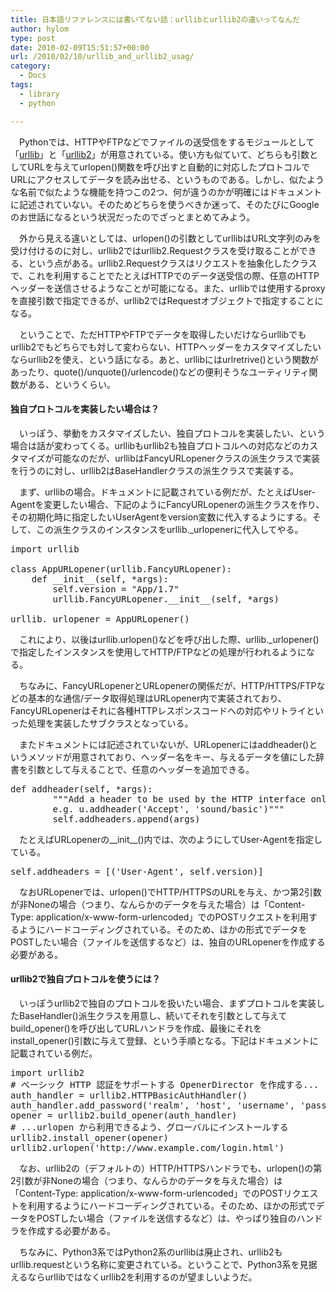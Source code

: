 ```yaml
---
title: 日本語リファレンスには書いてない話：urllibとurllib2の違いってなんだ
author: hylom
type: post
date: 2010-02-09T15:51:57+00:00
url: /2010/02/10/urllib_and_urllib2_usag/
category:
  - Docs
tags:
  - library
  - python

---
```

　Pythonでは、HTTPやFTPなどでファイルの送受信をするモジュールとして「[urllib][1]」と「[urllib2][2]」が用意されている。使い方も似ていて、どちらも引数としてURLを与えてurlopen()関数を呼び出すと自動的に対応したプロトコルでURLにアクセスしてデータを読み出せる、というものである。しかし、似たような名前で似たような機能を持つこの2つ、何が違うのかが明確にはドキュメントに記述されていない。そのためどちらを使うべきか迷って、そのたびにGoogleのお世話になるという状況だったのでざっとまとめてみよう。

<!--more-->

　外から見える違いとしては、urlopen()の引数としてurllibはURL文字列のみを受け付けるのに対し、urllib2ではurllib2.Requestクラスを受け取ることができる、という点がある。urllib2.Requestクラスはリクエストを抽象化したクラスで、これを利用することでたとえばHTTPでのデータ送受信の際、任意のHTTPヘッダーを送信させるようなことが可能になる。また、urllibでは使用するproxyを直接引数で指定できるが、urllib2ではRequestオブジェクトで指定することになる。

　ということで、ただHTTPやFTPでデータを取得したいだけならurllibでもurllib2でもどちらでも対して変わらない、HTTPヘッダーをカスタマイズしたいならurllib2を使え、という話になる。あと、urllibにはurlretrive()という関数があったり、quote()/unquote()/urlencode()などの便利そうなユーティリティ関数がある、というくらい。

#### 独自プロトコルを実装したい場合は？

　いっぽう、挙動をカスタマイズしたい、独自プロトコルを実装したい、という場合は話が変わってくる。urllibもurllib2も独自プロトコルへの対応などのカスタマイズが可能なのだが、urllibはFancyURLopenerクラスの派生クラスで実装を行うのに対し、urllib2はBaseHandlerクラスの派生クラスで実装する。

　まず、urllibの場合。ドキュメントに記載されている例だが、たとえばUser-Agentを変更したい場合、下記のようにFancyURLopenerの派生クラスを作り、その初期化時に指定したいUserAgentをversion変数に代入するようにする。そして、この派生クラスのインスタンスをurllib._urlopenerに代入してやる。

<pre>import urllib

class AppURLopener(urllib.FancyURLopener):
    def __init__(self, *args):
        self.version = "App/1.7"
        urllib.FancyURLopener.__init__(self, *args)

urllib._urlopener = AppURLopener()
</pre>

　これにより、以後はurllib.urlopen()などを呼び出した際、urllib._urlopener()で指定したインスタンスを使用してHTTP/FTPなどの処理が行われるようになる。

　ちなみに、FancyURLopenerとURLopenerの関係だが、HTTP/HTTPS/FTPなどの基本的な通信/データ取得処理はURLopener内で実装されており、FancyURLopenerはそれに各種HTTPレスポンスコードへの対応やリトライといった処理を実装したサブクラスとなっている。

　またドキュメントには記述されていないが、URLopenerにはaddheader()というメソッドが用意されており、ヘッダー名をキー、与えるデータを値にした辞書を引数として与えることで、任意のヘッダーを追加できる。

<pre>def addheader(self, *args):
        """Add a header to be used by the HTTP interface only
        e.g. u.addheader('Accept', 'sound/basic')"""
        self.addheaders.append(args)
</pre>

　たとえばURLopenerの\_\_init\_\_()内では、次のようにしてUser-Agentを指定している。

<pre>self.addheaders = [('User-Agent', self.version)]
</pre>

　なおURLopenerでは、urlopen()でHTTP/HTTPSのURLを与え、かつ第2引数が非Noneの場合（つまり、なんらかのデータを与えた場合）は「Content-Type: application/x-www-form-urlencoded」でのPOSTリクエストを利用するようにハードコーディングされている。そのため、ほかの形式でデータをPOSTしたい場合（ファイルを送信するなど）は、独自のURLopenerを作成する必要がある。

#### urllib2で独自プロトコルを使うには？

　いっぽうurllib2で独自のプロトコルを扱いたい場合、まずプロトコルを実装したBaseHandler()派生クラスを用意し、続いてそれを引数として与えてbuild\_opener()を呼び出してURLハンドラを作成、最後にそれをinstall\_opener()引数に与えて登録、という手順となる。下記はドキュメントに記載されている例だ。

<pre>import urllib2
# ベーシック HTTP 認証をサポートする OpenerDirector を作成する...
auth_handler = urllib2.HTTPBasicAuthHandler()
auth_handler.add_password('realm', 'host', 'username', 'password')
opener = urllib2.build_opener(auth_handler)
# ...urlopen から利用できるよう、グローバルにインストールする
urllib2.install_opener(opener)
urllib2.urlopen('http://www.example.com/login.html')
</pre>

　なお、urllib2の（デフォルトの）HTTP/HTTPSハンドラでも、urlopen()の第2引数が非Noneの場合（つまり、なんらかのデータを与えた場合）は「Content-Type: application/x-www-form-urlencoded」でのPOSTリクエストを利用するようにハードコーディングされている。そのため、ほかの形式でデータをPOSTしたい場合（ファイルを送信するなど）は、やっぱり独自のハンドラを作成する必要がある。

　ちなみに、Python3系ではPython2系のurllibは廃止され、urllib2もurllib.requestという名称に変更されている。ということで、Python3系を見据えるならurllibではなくurllib2を利用するのが望ましいようだ。

 [1]: http://www.python.jp/doc/2.4/lib/module-urllib.html
 [2]: http://www.python.jp/doc/2.4/lib/module-urllib2.html
